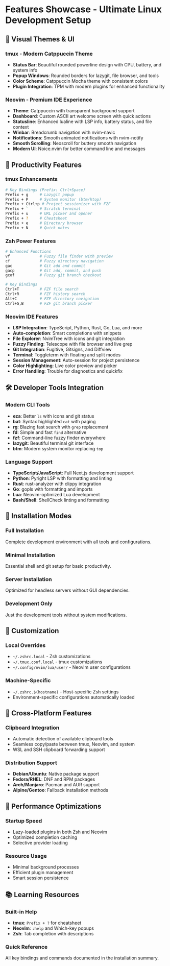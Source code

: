 # Features Showcase - Ultimate Linux Development Setup

## 🎨 Visual Themes & UI

### tmux - Modern Catppuccin Theme
- **Status Bar**: Beautiful rounded powerline design with CPU, battery, and system info
- **Popup Windows**: Rounded borders for lazygit, file browser, and tools
- **Color Scheme**: Catppuccin Mocha theme with consistent colors
- **Plugin Integration**: TPM with modern plugins for enhanced functionality

### Neovim - Premium IDE Experience
- **Theme**: Catppuccin with transparent background support
- **Dashboard**: Custom ASCII art welcome screen with quick actions
- **Statusline**: Enhanced lualine with LSP info, battery status, and file context
- **Winbar**: Breadcrumb navigation with nvim-navic
- **Notifications**: Smooth animated notifications with nvim-notify
- **Smooth Scrolling**: Neoscroll for buttery smooth navigation
- **Modern UI**: Noice.nvim for better command line and messages

## 🚀 Productivity Features

### tmux Enhancements
```bash
# Key Bindings (Prefix: Ctrl+Space)
Prefix + g     # Lazygit popup
Prefix + P     # System monitor (btm/htop)
Prefix + Ctrl+p # Project sessionizer with FZF
Prefix + `     # Scratch terminal
Prefix + u     # URL picker and opener
Prefix + ?     # Cheatsheet
Prefix + e     # Directory browser
Prefix + N     # Quick notes
```

### Zsh Power Features
```bash
# Enhanced Functions
vf             # Fuzzy file finder with preview
cf             # Fuzzy directory navigation
gac            # Git add and commit
gacp           # Git add, commit, and push
gcof           # Fuzzy git branch checkout

# Key Bindings
Ctrl+T         # FZF file search
Ctrl+R         # FZF history search
Alt+C          # FZF directory navigation
Ctrl+G,B       # FZF git branch picker
```

### Neovim IDE Features
- **LSP Integration**: TypeScript, Python, Rust, Go, Lua, and more
- **Auto-completion**: Smart completions with snippets
- **File Explorer**: NvimTree with icons and git integration
- **Fuzzy Finding**: Telescope with file browser and live grep
- **Git Integration**: Fugitive, Gitsigns, and Diffview
- **Terminal**: Toggleterm with floating and split modes
- **Session Management**: Auto-session for project persistence
- **Color Highlighting**: Live color preview and picker
- **Error Handling**: Trouble for diagnostics and quickfix

## 🛠️ Developer Tools Integration

### Modern CLI Tools
- **eza**: Better `ls` with icons and git status
- **bat**: Syntax highlighted `cat` with paging
- **rg**: Blazing fast search with `grep` replacement
- **fd**: Simple and fast `find` alternative
- **fzf**: Command-line fuzzy finder everywhere
- **lazygit**: Beautiful terminal git interface
- **btm**: Modern system monitor replacing `top`

### Language Support
- **TypeScript/JavaScript**: Full Next.js development support
- **Python**: Pyright LSP with formatting and linting
- **Rust**: rust-analyzer with clippy integration
- **Go**: gopls with formatting and imports
- **Lua**: Neovim-optimized Lua development
- **Bash/Shell**: ShellCheck linting and formatting

## 🎯 Installation Modes

### Full Installation
Complete development environment with all tools and configurations.

### Minimal Installation
Essential shell and git setup for basic productivity.

### Server Installation
Optimized for headless servers without GUI dependencies.

### Development Only
Just the development tools without system modifications.

## 🔧 Customization

### Local Overrides
- `~/.zshrc.local` - Zsh customizations
- `~/.tmux.conf.local` - tmux customizations
- `~/.config/nvim/lua/user/` - Neovim user configurations

### Machine-Specific
- `~/.zshrc.$(hostname)` - Host-specific Zsh settings
- Environment-specific configurations automatically loaded

## 📱 Cross-Platform Features

### Clipboard Integration
- Automatic detection of available clipboard tools
- Seamless copy/paste between tmux, Neovim, and system
- WSL and SSH clipboard forwarding support

### Distribution Support
- **Debian/Ubuntu**: Native package support
- **Fedora/RHEL**: DNF and RPM packages
- **Arch/Manjaro**: Pacman and AUR support
- **Alpine/Gentoo**: Fallback installation methods

## 🚀 Performance Optimizations

### Startup Speed
- Lazy-loaded plugins in both Zsh and Neovim
- Optimized completion caching
- Selective provider loading

### Resource Usage
- Minimal background processes
- Efficient plugin management
- Smart session persistence

## 📚 Learning Resources

### Built-in Help
- **tmux**: `Prefix + ?` for cheatsheet
- **Neovim**: `:help` and Which-key popups
- **Zsh**: Tab completion with descriptions

### Quick Reference
All key bindings and commands documented in the installation summary.